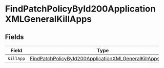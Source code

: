 # FindPatchPolicyById200ApplicationXMLGeneralKillApps


## Fields

| Field                                                                                                                                               | Type                                                                                                                                                | Required                                                                                                                                            | Description                                                                                                                                         |
| --------------------------------------------------------------------------------------------------------------------------------------------------- | --------------------------------------------------------------------------------------------------------------------------------------------------- | --------------------------------------------------------------------------------------------------------------------------------------------------- | --------------------------------------------------------------------------------------------------------------------------------------------------- |
| `killApp`                                                                                                                                           | [FindPatchPolicyById200ApplicationXMLGeneralKillAppsKillApp](../../models/operations/findpatchpolicybyid200applicationxmlgeneralkillappskillapp.md) | :heavy_minus_sign:                                                                                                                                  | N/A                                                                                                                                                 |